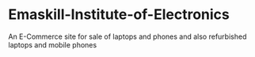 # Emaskill-Institute-of-Electronics
An E-Commerce site for sale of laptops and phones and also refurbished laptops and mobile phones
